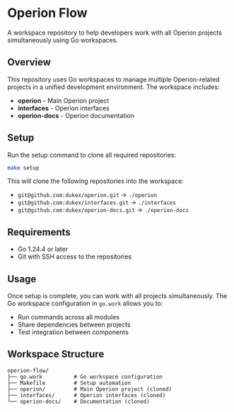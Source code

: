 # Operion Flow

A workspace repository to help developers work with all Operion projects simultaneously using Go workspaces.

## Overview

This repository uses Go workspaces to manage multiple Operion-related projects in a unified development environment. The workspace includes:

- **operion** - Main Operion project
- **interfaces** - Operion interfaces
- **operion-docs** - Operion documentation

## Setup

Run the setup command to clone all required repositories:

```bash
make setup
```

This will clone the following repositories into the workspace:
- `git@github.com:dukex/operion.git` → `./operion`
- `git@github.com:dukex/interfaces.git` → `./interfaces`
- `git@github.com:dukex/operion-docs.git` → `./operion-docs`

## Requirements

- Go 1.24.4 or later
- Git with SSH access to the repositories

## Usage

Once setup is complete, you can work with all projects simultaneously. The Go workspace configuration in `go.work` allows you to:

- Run commands across all modules
- Share dependencies between projects
- Test integration between components

## Workspace Structure

```
operion-flow/
├── go.work          # Go workspace configuration
├── Makefile         # Setup automation
├── operion/         # Main Operion project (cloned)
├── interfaces/      # Operion interfaces (cloned)
└── operion-docs/    # Documentation (cloned)
```